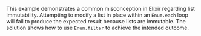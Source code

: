 This example demonstrates a common misconception in Elixir regarding list immutability.  Attempting to modify a list in place within an `Enum.each` loop will fail to produce the expected result because lists are immutable. The solution shows how to use `Enum.filter` to achieve the intended outcome.